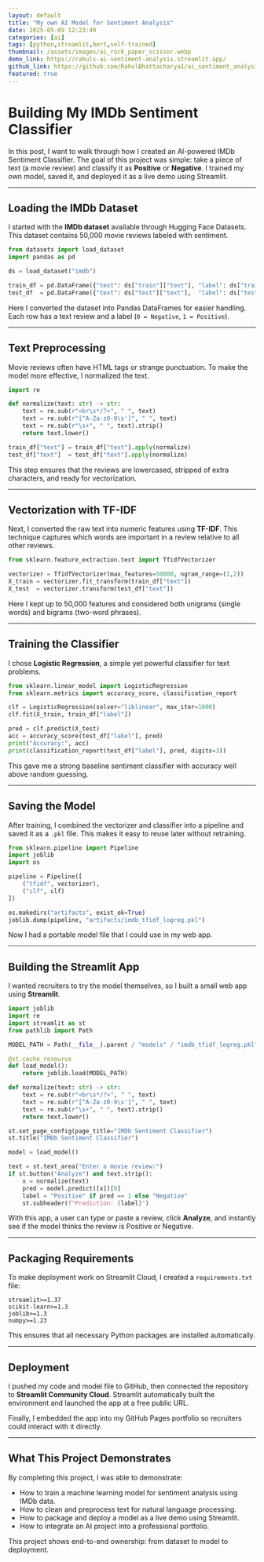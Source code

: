 ```yaml
---
layout: default
title: "My own AI Model for Sentiment Analysis"
date: 2025-05-09 12:23:49
categories: [ai]
tags: [python,streamlit,bert,self-trained]
thumbnail: /assets/images/ai_rock_paper_scissor.webp
demo_link: https://rahuls-ai-sentiment-analysis.streamlit.app/
github_link: https://github.com/RahulBhattacharya1/ai_sentiment_analysis
featured: true
---
```


# Building My IMDb Sentiment Classifier

In this post, I want to walk through how I created an AI-powered IMDb Sentiment Classifier. The goal of this project was simple: take a piece of text (a movie review) and classify it as **Positive** or **Negative**. I trained my own model, saved it, and deployed it as a live demo using Streamlit.

---

## Loading the IMDb Dataset

I started with the **IMDb dataset** available through Hugging Face Datasets. This dataset contains 50,000 movie reviews labeled with sentiment.

```python
from datasets import load_dataset
import pandas as pd

ds = load_dataset("imdb")

train_df = pd.DataFrame({"text": ds["train"]["text"], "label": ds["train"]["label"]})
test_df  = pd.DataFrame({"text": ds["test"]["text"],  "label": ds["test"]["label"]})
```

Here I converted the dataset into Pandas DataFrames for easier handling. Each row has a text review and a label (`0 = Negative`, `1 = Positive`).

---

## Text Preprocessing

Movie reviews often have HTML tags or strange punctuation. To make the model more effective, I normalized the text.

```python
import re

def normalize(text: str) -> str:
    text = re.sub(r"<br\s*/?>", " ", text)
    text = re.sub(r"[^A-Za-z0-9\s']", " ", text)
    text = re.sub(r"\s+", " ", text).strip()
    return text.lower()

train_df["text"] = train_df["text"].apply(normalize)
test_df["text"]  = test_df["text"].apply(normalize)
```

This step ensures that the reviews are lowercased, stripped of extra characters, and ready for vectorization.

---

## Vectorization with TF-IDF

Next, I converted the raw text into numeric features using **TF-IDF**. This technique captures which words are important in a review relative to all other reviews.

```python
from sklearn.feature_extraction.text import TfidfVectorizer

vectorizer = TfidfVectorizer(max_features=50000, ngram_range=(1,2))
X_train = vectorizer.fit_transform(train_df["text"])
X_test  = vectorizer.transform(test_df["text"])
```

Here I kept up to 50,000 features and considered both unigrams (single words) and bigrams (two-word phrases).

---

## Training the Classifier

I chose **Logistic Regression**, a simple yet powerful classifier for text problems.

```python
from sklearn.linear_model import LogisticRegression
from sklearn.metrics import accuracy_score, classification_report

clf = LogisticRegression(solver="liblinear", max_iter=1000)
clf.fit(X_train, train_df["label"])

pred = clf.predict(X_test)
acc = accuracy_score(test_df["label"], pred)
print("Accuracy:", acc)
print(classification_report(test_df["label"], pred, digits=3))
```

This gave me a strong baseline sentiment classifier with accuracy well above random guessing.

---

## Saving the Model

After training, I combined the vectorizer and classifier into a pipeline and saved it as a `.pkl` file. This makes it easy to reuse later without retraining.

```python
from sklearn.pipeline import Pipeline
import joblib
import os

pipeline = Pipeline([
    ("tfidf", vectorizer),
    ("clf", clf)
])

os.makedirs("artifacts", exist_ok=True)
joblib.dump(pipeline, "artifacts/imdb_tfidf_logreg.pkl")
```

Now I had a portable model file that I could use in my web app.

---

## Building the Streamlit App

I wanted recruiters to try the model themselves, so I built a small web app using **Streamlit**.

```python
import joblib
import re
import streamlit as st
from pathlib import Path

MODEL_PATH = Path(__file__).parent / "models" / "imdb_tfidf_logreg.pkl"

@st.cache_resource
def load_model():
    return joblib.load(MODEL_PATH)

def normalize(text: str) -> str:
    text = re.sub(r"<br\s*/?>", " ", text)
    text = re.sub(r"[^A-Za-z0-9\s']", " ", text)
    text = re.sub(r"\s+", " ", text).strip()
    return text.lower()

st.set_page_config(page_title="IMDb Sentiment Classifier")
st.title("IMDb Sentiment Classifier")

model = load_model()

text = st.text_area("Enter a movie review:")
if st.button("Analyze") and text.strip():
    x = normalize(text)
    pred = model.predict([x])[0]
    label = "Positive" if pred == 1 else "Negative"
    st.subheader(f"Prediction: {label}")
```

With this app, a user can type or paste a review, click **Analyze**, and instantly see if the model thinks the review is Positive or Negative.

---

## Packaging Requirements

To make deployment work on Streamlit Cloud, I created a `requirements.txt` file:

```
streamlit>=1.37
scikit-learn>=1.3
joblib>=1.3
numpy>=1.23
```

This ensures that all necessary Python packages are installed automatically.

---

## Deployment

I pushed my code and model file to GitHub, then connected the repository to **Streamlit Community Cloud**. Streamlit automatically built the environment and launched the app at a free public URL.

Finally, I embedded the app into my GitHub Pages portfolio so recruiters could interact with it directly.

---

## What This Project Demonstrates

By completing this project, I was able to demonstrate:
- How to train a machine learning model for sentiment analysis using IMDb data.  
- How to clean and preprocess text for natural language processing.  
- How to package and deploy a model as a live demo using Streamlit.  
- How to integrate an AI project into a professional portfolio.

This project shows end-to-end ownership: from dataset to model to deployment.
